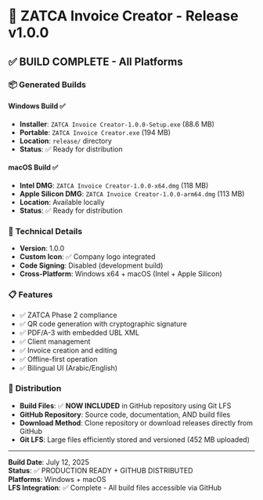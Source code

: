 # 🎉 ZATCA Invoice Creator - Release v1.0.0

## ✅ **BUILD COMPLETE - All Platforms**

### 📦 **Generated Builds**

#### Windows Build ✅

- **Installer**: `ZATCA Invoice Creator-1.0.0-Setup.exe` (88.6 MB)
- **Portable**: `ZATCA Invoice Creator.exe` (194 MB)
- **Location**: `release/` directory
- **Status**: ✅ Ready for distribution

#### macOS Build ✅  

- **Intel DMG**: `ZATCA Invoice Creator-1.0.0-x64.dmg` (118 MB)
- **Apple Silicon DMG**: `ZATCA Invoice Creator-1.0.0-arm64.dmg` (113 MB)
- **Location**: Available locally
- **Status**: ✅ Ready for distribution

### 🔧 **Technical Details**

- **Version**: 1.0.0
- **Custom Icon**: ✅ Company logo integrated
- **Code Signing**: Disabled (development build)
- **Cross-Platform**: Windows x64 + macOS (Intel + Apple Silicon)

### 📋 **Features**

- ✅ ZATCA Phase 2 compliance
- ✅ QR code generation with cryptographic signature
- ✅ PDF/A-3 with embedded UBL XML
- ✅ Client management
- ✅ Invoice creation and editing
- ✅ Offline-first operation
- ✅ Bilingual UI (Arabic/English)

### 🚀 **Distribution**

- **Build Files**: ✅ **NOW INCLUDED** in GitHub repository using Git LFS
- **GitHub Repository**: Source code, documentation, AND build files
- **Download Method**: Clone repository or download releases directly from GitHub
- **Git LFS**: Large files efficiently stored and versioned (452 MB uploaded)

---
**Build Date**: July 12, 2025  
**Status**: ✅ PRODUCTION READY + GITHUB DISTRIBUTED  
**Platforms**: Windows + macOS  
**LFS Integration**: ✅ Complete - All build files accessible via GitHub

